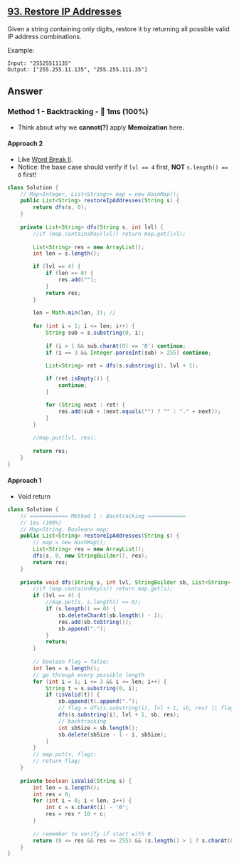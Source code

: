 ## [93. Restore IP Addresses](https://leetcode.com/problems/restore-ip-addresses/)

Given a string containing only digits, restore it by returning all possible valid IP address combinations.

Example:
```
Input: "25525511135"
Output: ["255.255.11.135", "255.255.111.35"]
```

## Answer
### Method 1 - Backtracking - :rocket: 1ms (100%)

- Think about why we **cannot(?)** apply **Memoization** here.

#### Approach 2

- Like [Word Break II]().
- Notice: the base case should verify if `lvl == 4` first, **NOT** `s.length() == 0` first!

```java
class Solution {
    // Map<Integer, List<String>> map = new HashMap();
    public List<String> restoreIpAddresses(String s) {
        return dfs(s, 0);
    }
    
    private List<String> dfs(String s, int lvl) {
        //if (map.containsKey(lvl)) return map.get(lvl);
        
        List<String> res = new ArrayList();
        int len = s.length();

        if (lvl == 4) {
            if (len == 0) {
                res.add("");
            }
            return res;
        }
        
        len = Math.min(len, 3); // 
        
        for (int i = 1; i <= len; i++) {
            String sub = s.substring(0, i);
            
            if (i > 1 && sub.charAt(0) == '0') continue;
            if (i == 3 && Integer.parseInt(sub) > 255) continue;

            List<String> ret = dfs(s.substring(i), lvl + 1);
            
            if (ret.isEmpty()) {
                continue;
            }

            for (String next : ret) {
                res.add(sub + (next.equals("") ? "" : "." + next));
            }
        }
        
        //map.put(lvl, res);
        
        return res;
    }
}
```

#### Approach 1 

- Void return

```java
class Solution {
    // ============ Method 1 : Backtracking ============
    // 1ms (100%)
    // Map<String, Boolean> map;
    public List<String> restoreIpAddresses(String s) {
        // map = new HashMap();
        List<String> res = new ArrayList();
        dfs(s, 0, new StringBuilder(), res);
        return res;
    }
    
    private void dfs(String s, int lvl, StringBuilder sb, List<String> res) {
        //if (map.containsKey(s)) return map.get(s);
        if (lvl == 4) {
            //map.put(s, s.length() == 0);
            if (s.length() == 0) {
                sb.deleteCharAt(sb.length() - 1);
                res.add(sb.toString());
                sb.append(".");
            }
            return;
        }
        
        // boolean flag = false;
        int len = s.length();
        // go through every possible length
        for (int i = 1; i <= 3 && i <= len; i++) {
            String t = s.substring(0, i);
            if (isValid(t)) {
                sb.append(t).append(".");
                // flag = dfs(s.substring(i), lvl + 1, sb, res) || flag;
                dfs(s.substring(i), lvl + 1, sb, res);
                // backtracking
                int sbSize = sb.length();
                sb.delete(sbSize - 1 - i, sbSize);
            }
        }
        // map.put(s, flag);
        // return flag;
    }
    
    private boolean isValid(String s) {
        int len = s.length();
        int res = 0;
        for (int i = 0; i < len; i++) {
            int c = s.charAt(i) - '0';
            res = res * 10 + c;
        }
        
        // remember to verify if start with 0.
        return (0 <= res && res <= 255) && (s.length() > 1 ? s.charAt(0) != '0' : true);    
    }
}
```
